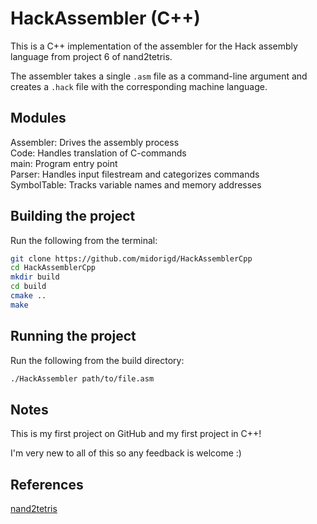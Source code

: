 # HackAssembler (C++)

This is a C++ implementation of the assembler for the Hack assembly language from project 6 of nand2tetris.

The assembler takes a single `.asm` file as a command-line argument and creates a `.hack` file with the corresponding machine language.

## Modules

Assembler: Drives the assembly process  
Code: Handles translation of C-commands  
main: Program entry point  
Parser: Handles input filestream and categorizes commands  
SymbolTable: Tracks variable names and memory addresses  

## Building the project

Run the following from the terminal:

```zsh
git clone https://github.com/midorigd/HackAssemblerCpp
cd HackAssemblerCpp
mkdir build
cd build
cmake ..
make
```

## Running the project

Run the following from the build directory:

```zsh
./HackAssembler path/to/file.asm
```

## Notes

This is my first project on GitHub and my first project in C++!

I'm very new to all of this so any feedback is welcome :)

## References

[nand2tetris](https://www.nand2tetris.org/course)

